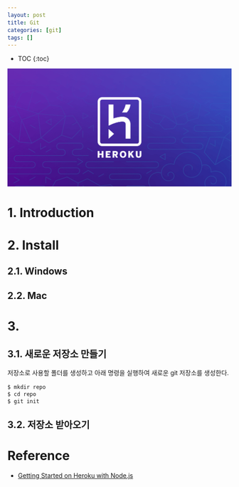 ```yaml
---
layout: post
title: Git
categories: [git]
tags: []
---
```


* TOC
{:toc}

![Heroku Logo](/img/heroku-logo.png)

# 1. Introduction


# 2. Install

## 2.1. Windows

## 2.2. Mac

# 3.

## 3.1. 새로운 저장소 만들기

저장소로 사용할 폴더를 생성하고 아래 명령을 실행하여 새로운 git 저장소를 생성한다.

```
$ mkdir repo
$ cd repo
$ git init
```

## 3.2. 저장소 받아오기



# Reference

* [Getting Started on Heroku with Node.js](https://devcenter.heroku.com/articles/getting-started-with-nodejs#introduction)
